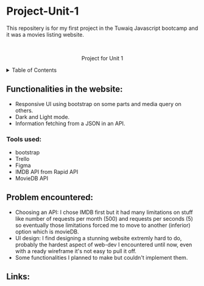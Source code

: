 # Project-Unit-1
This repositery is for my first project in the Tuwaiq Javascript bootcamp and it was a movies listing website.





<!-- PROJECT LOGO -->
<br />
<div align="center">
  <p align="center">
    Project for Unit 1
    <br />
  </p>
</div>



<!-- TABLE OF CONTENTS -->
<details>
  <summary>Table of Contents</summary>
  <ol>
    <li>
      <a href="#about-the-project">Functionalities in the website:</a>
      <ul>
        <li><a href="#built-with">Built With</a></li>
      </ul>
    </li>
    <li>
      <a href="#getting-started">Getting Started</a>
      <ul>
        <li><a href="#prerequisites">Prerequisites</a></li>
        <li><a href="#installation">Installation</a></li>
      </ul>
    </li>
    <li><a href="#usage">Usage</a></li>
    <li><a href="#roadmap">Roadmap</a></li>
    <li><a href="#contributing">Contributing</a></li>
    <li><a href="#license">License</a></li>
    <li><a href="#contact">Contact</a></li>
    <li><a href="#acknowledgments">Acknowledgments</a></li>
  </ol>
</details>



<!-- ABOUT THE PROJECT -->
## Functionalities in the website:

* Responsive UI using bootstrap on some parts and media query on others.
* Dark and Light mode.
* Information fetching from a JSON in an API.



### Tools used:

* bootstrap
* Trello
* Figma
* IMDB API from Rapid API
* MovieDB API

<!-- ROADMAP -->
## Problem encountered:

* Choosing an API: I chose IMDB first but it had many limitations on stuff like number of requests per month (500) and requests per seconds (5) so eventually those limitations forced me to move to another (inferior) option which is movieDB.
* UI design: I find designing a stunning website extremly hard to do, probably the hardest aspect of web-dev I encountered until now, even with a ready wireframe it's not easy to pull it off.
* Some functionalities I planned to make but couldn't implement them.


## Links:




